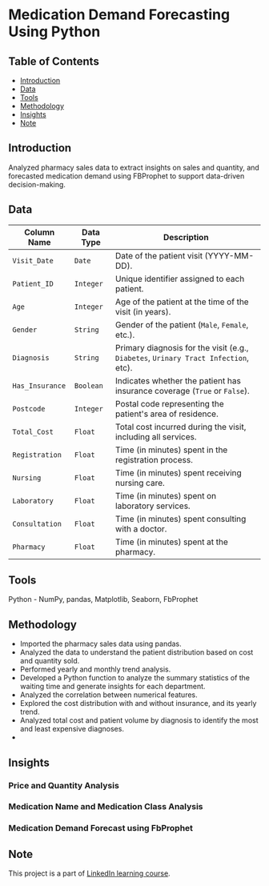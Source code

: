 # Medication Demand Forecasting Using Python

## Table of Contents
* [Introduction](#introduction)
* [Data](#data)
* [Tools](#tools)
* [Methodology](#methodology)
* [Insights](#insights)
* [Note](#note)

## Introduction
Analyzed pharmacy sales data to extract insights on sales and quantity, and forecasted medication demand using FBProphet to support data-driven decision-making.

## Data
| Column Name     | Data Type | Description                                                                    |
| --------------- | --------- | ------------------------------------------------------------------------------ |
| `Visit_Date`    | `Date`    | Date of the patient visit (YYYY-MM-DD).                                        |
| `Patient_ID`    | `Integer` | Unique identifier assigned to each patient.                                    |
| `Age`           | `Integer` | Age of the patient at the time of the visit (in years).                        |
| `Gender`        | `String`  | Gender of the patient (`Male`, `Female`, etc.).                                |
| `Diagnosis`     | `String`  | Primary diagnosis for the visit (e.g., `Diabetes`, `Urinary Tract Infection`, etc). |
| `Has_Insurance` | `Boolean` | Indicates whether the patient has insurance coverage (`True` or `False`).      |
| `Postcode`      | `Integer` | Postal code representing the patient's area of residence.                      |
| `Total_Cost`    | `Float`   | Total cost incurred during the visit, including all services.         |
| `Registration`  | `Float`   | Time (in minutes) spent in the registration process.                          |
| `Nursing`       | `Float`   | Time (in minutes) spent receiving nursing care.                 |
| `Laboratory`    | `Float`   | Time (in minutes) spent on laboratory services.                   |
| `Consultation`  | `Float`   | Time (in minutes) spent consulting with a doctor.                               |
| `Pharmacy`      | `Float`   | Time (in minutes) spent at the pharmacy.                       |


## Tools
Python - NumPy, pandas, Matplotlib, Seaborn, FbProphet

## Methodology
* Imported the pharmacy sales data using pandas.
* Analyzed the data to understand the patient distribution based on cost and quantity sold.
* Performed yearly and monthly trend analysis.
* Developed a Python function to analyze the summary statistics of the waiting time and generate insights for each department.
* Analyzed the correlation between numerical features.
* Explored the cost distribution with and without insurance, and its yearly trend.
* Analyzed total cost and patient volume by diagnosis to identify the most and least expensive diagnoses.
* 


## Insights
### Price and Quantity Analysis

### Medication Name and Medication Class Analysis

### Medication Demand Forecast using FbProphet


## Note
This project is a part of [LinkedIn learning course](https://www.linkedin.com/learning/python-data-analysis-for-healthcare/python-data-analysis-in-healthcare).
